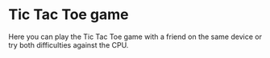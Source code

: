 # Tic Tac Toe game

Here you can play the Tic Tac Toe game with a friend on the same device or try both difficulties against the CPU.
